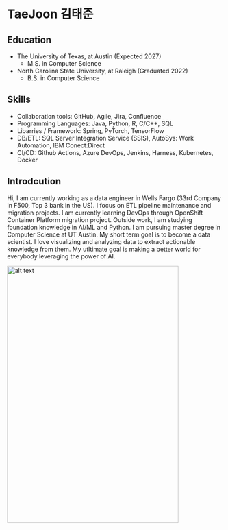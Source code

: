 # TaeJoon 김태준
## Education
- The University of Texas, at Austin (Expected 2027)
  - M.S. in Computer Science 
- North Carolina State University, at Raleigh (Graduated 2022)
  -  B.S. in Computer Science
## Skills
- Collaboration tools: GitHub, Agile, Jira, Confluence
- Programming Languages: Java, Python, R, C/C++, SQL 
- Libarries / Framework: Spring, PyTorch, TensorFlow 
- DB/ETL: SQL Server Integration Service (SSIS), AutoSys: Work Automation, IBM Conect:Direct 
- CI/CD: Github Actions, Azure DevOps, Jenkins, Harness, Kubernetes, Docker
## Introdcution
Hi, I am currently working as a data engineer in Wells Fargo (33rd Company in F500, Top 3 bank in the US). I focus on ETL pipeline maintenance and migration projects. I am currently learning DevOps through OpenShift Container Platform migration project. Outside work, I am studying foundation knowledge in AI/ML and Python. I am pursuing master degree in Computer Science at UT Austin. My short term goal is to become a data scientist. I love visualizing and analyzing data to extract actionable knowledge from them. My utltimate goal is making a better world for everybody leveraging the power of AI. 

<img src="https://github.com/user-attachments/assets/c2f3270e-5f1f-40c2-ac45-826af9a47481" alt="alt text" width="400" height="600">

